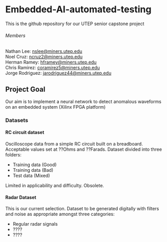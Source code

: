 # Embedded-AI-automated-testing
This is the github repository for our UTEP senior capstone project  
###### Members
Nathan Lee: nslee@miners.utep.edu  
Noel Cruz: ncruz2@miners.utep.edu  
Herman Ramey: hframey@miners.utep.edu  
Chris Ramirez: coramirez5@miners.utep.edu  
Jorge Rodriguez: jarodriguez44@miners.utep.edu
## Project Goal
Our aim is to implement a neural network to detect anomalous waveforms on an embedded system (Xilinx FPGA platform)

### Datasets
#### RC circuit dataset
Oscilloscope data from a simple RC circuit built on a breadboard. Acceptable values set at ??Ohms and ??Farads. Dataset divided into three folders:  
- Training data (Good)
- Training data (Bad)
- Test data (Mixed)

Limited in applicability and difficulty. Obsolete.
#### Radar Dataset
This is our current selection. Dataset to be generated digitally with filters and noise as appropriate amongst three categories:
- Regular radar signals
- ????
- ????

